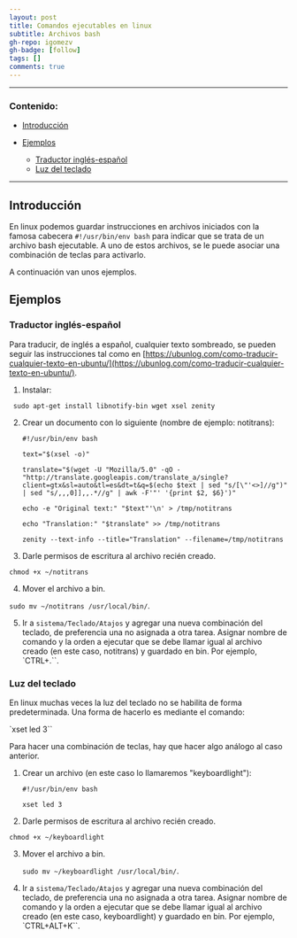 ```yaml
---
layout: post
title: Comandos ejecutables en linux
subtitle: Archivos bash
gh-repo: igomezv
gh-badge: [follow]
tags: []
comments: true 
---
```


 --------------------------
### Contenido:
  
 - [Introducción](#introducción)
	 
 - [Ejemplos](#ejemplos) 
	 - [Traductor inglés-español](#traductor-ingles-español)
	 - [Luz del teclado](#luz-del-teclado)

 --------------------------


## Introducción

En linux podemos guardar instrucciones en archivos iniciados con la famosa cabecera ``#!/usr/bin/env bash`` para indicar que se trata de un archivo bash ejecutable. A uno de estos archivos, se le puede asociar una combinación de teclas para activarlo. 

A continuación van unos ejemplos.

## Ejemplos

### Traductor inglés-español

Para traducir, de inglés a español, cualquier texto sombreado, se pueden seguir las instrucciones tal como en [https://ubunlog.com/como-traducir-cualquier-texto-en-ubuntu/](https://ubunlog.com/como-traducir-cualquier-texto-en-ubuntu/).

1. Instalar:

 `` sudo apt-get install libnotify-bin wget xsel zenity``
 
2. Crear un documento con lo siguiente (nombre de ejemplo: notitrans):

	``#!/usr/bin/env bash``

	``text="$(xsel -o)"``

	``translate="$(wget -U "Mozilla/5.0" -qO - "http://translate.googleapis.com/translate_a/single?client=gtx&sl=auto&tl=es&dt=t&q=$(echo $text | sed "s/[\"'<>]//g")" | sed "s/,,,0]],,.*//g" | awk -F'"' '{print $2, $6}')"``

	``echo -e "Original text:" "$text"'\n' > /tmp/notitrans``

	``echo "Translation:" "$translate" >> /tmp/notitrans``

	``zenity --text-info --title="Translation" --filename=/tmp/notitrans`` 

3. Darle permisos de escritura al archivo recién creado.
 
``chmod +x ~/notitrans``

4. Mover el archivo a bin.

	
``sudo mv ~/notitrans /usr/local/bin/``.

5. Ir a ``sistema/Teclado/Atajos`` y agregar una nueva combinación del teclado, de preferencia una no asignada a otra tarea. Asignar nombre de comando y la orden a ejecutar que se debe llamar igual al archivo creado (en este caso, notitrans) y guardado en bin. Por ejemplo, `CTRL+.``. 


### Luz del teclado

En linux muchas veces la luz del teclado no se habilita de forma predeterminada. Una forma de hacerlo es mediante el comando: 

`xset led 3``

Para hacer una combinación de teclas, hay que hacer algo análogo al caso anterior.

1. Crear un archivo (en este caso lo llamaremos "keyboardlight"):

	``#!/usr/bin/env bash``

	``xset led 3`` 

2. Darle permisos de escritura al archivo recién creado.
 
``chmod +x ~/keyboardlight``

3. Mover el archivo a bin.

	``sudo mv ~/keyboardlight /usr/local/bin/``.

4.  Ir a ``sistema/Teclado/Atajos`` y agregar una nueva combinación del teclado, de preferencia una no asignada a otra tarea. Asignar nombre de comando y la orden a ejecutar que se debe llamar igual al archivo creado (en este caso, keyboardlight) y guardado en bin. Por ejemplo, `CTRL+ALT+K``.


